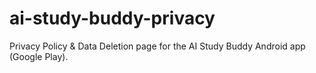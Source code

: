 # ai-study-buddy-privacy
Privacy Policy &amp; Data Deletion page for the AI Study Buddy Android app (Google Play).
